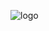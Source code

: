 ![logo](https://github.com/Kim-Jae-He/JapenReact/assets/135501169/b0a0ecc4-720b-42a6-b339-67d00574853e)
